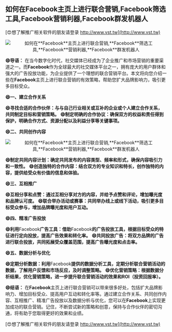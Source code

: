 ## **如何在**Facebook**主页上进行联合营销,**Facebook**筛选工具,**Facebook**营销利器,**Facebook**群发机器人**

[😍想了解推广相关软件的朋友请登录 http://www.vst.tw](http://www.vst.tw)

 <center><img src="https://vst.tw/MP4/tuiguang/png/8.png" alt="如何在**Facebook**主页上进行联合营销,**Facebook**筛选工具,**Facebook**营销利器,**Facebook**群发机器人"></center>

**😄导语：**
在当今数字化时代，社交媒体已经成为了企业推广和市场营销的重要渠道之一。而**Facebook**作为全球最大的社交媒体平台之一，拥有庞大的用户群体和强大的广告投放功能，为企业提供了一个理想的联合营销平台。本文将向您介绍一些在**Facebook**主页上进行联合营销的有效策略，帮助您扩大品牌影响力，吸引更多目标受众。

**😄一、建立合作关系**

**😄寻找合适的合作伙伴：与与自己行业相关或互补的企业或个人建立合作关系，共同制定目标和营销策略。**
**😄制定明确的合作协议：确保双方的权益和责任得到保护，明确合作方式、资源分配以及利益分享等关键事项。**

**😄二、共同创作内容**

 <center><img src="https://vst.tw/MP4/tuiguang/png/8.png" alt="如何在**Facebook**主页上进行联合营销,**Facebook**筛选工具,**Facebook**营销利器,**Facebook**群发机器人"></center>

**😄制定共同内容计划：确定共同发布的内容类型、频率和形式，确保内容吸引力和一致性。**
**😄创造独特的合作内容：结合双方的专业知识和特长，创作独特的内容，提供给受众有价值的信息和体验。**

**😄三、互相推广**

**😄互相分享和点赞：通过互相分享对方的内容，并给予点赞和评论，增加曝光度和品牌认可度。**
**😄联合举办活动或赛事：共同举办线上或线下活动，吸引更多目标受众参与，增加品牌曝光度和用户互动。**

**😄四、精准广告投放**

**😄利用**Facebook**广告工具：借助**Facebook**的广告投放工具，根据目标受众的特征进行定向投放，提高广告效果和转化率。**
**😄共同投放广告：将双方品牌的广告进行联合投放，共同拓展受众覆盖范围，提高广告曝光度和点击率。**

**😄五、数据分析与优化**

**😄定期分析数据：利用**Facebook**提供的数据分析工具，定期分析联合营销活动的数据，了解用户反馈和市场反应，及时调整策略。**
**😄优化营销策略：根据数据分析结果，优化营销策略，进一步提升联合营销活动的效果和ROI（投资回报率）。**

**😄结语：**
在**Facebook**主页上进行联合营销可以带来很多好处，包括扩大品牌影响力、增加目标受众、提高用户互动和转化率等。通过建立合作关系、共同创作内容、互相推广、精准广告投放以及数据分析与优化，您可以在**Facebook**上实现更加成功的联合营销。记住，不断尝试新的策略和创意，保持与合作伙伴的密切沟通，将有助于您取得更好的效果和业绩。

[😍想了解推广相关软件的朋友请登录 http://www.vst.tw](http://www.vst.tw)



